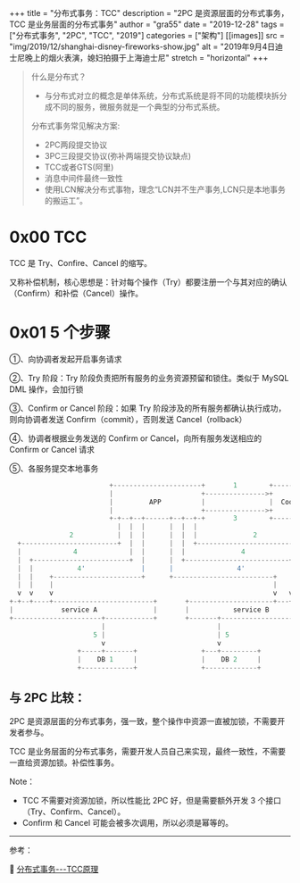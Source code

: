 +++
title = "分布式事务：TCC"
description = "2PC 是资源层面的分布式事务，TCC 是业务层面的分布式事务"
author = "gra55"
date = "2019-12-28"
tags = ["分布式事务", "2PC", "TCC", "2019"]
categories = ["架构"]
[[images]]
  src = "img/2019/12/shanghai-disney-fireworks-show.jpg"
  alt = "2019年9月4日迪士尼晚上的烟火表演，媳妇拍摄于上海迪士尼"
  stretch = "horizontal"
+++

> 什么是分布式？
> 
> + 与分布式对立的概念是单体系统，分布式系统是将不同的功能模块拆分成不同的服务，微服务就是一个典型的分布式系统。
>
> 分布式事务常见解决方案:
> 
> + 2PC两段提交协议
> + 3PC三段提交协议(弥补两端提交协议缺点)
> + TCC或者GTS(阿里)
> + 消息中间件最终一致性
> + 使用LCN解决分布式事物，理念“LCN并不生产事务,LCN只是本地事务的搬运工”。

# 0x00 TCC

TCC 是 Try、Confire、Cancel 的缩写。

又称补偿机制，核心思想是：针对每个操作（Try）都要注册一个与其对应的确认（Confirm）和补偿（Cancel）操作。

# 0x01 5 个步骤

①、向协调者发起开启事务请求

②、Try 阶段：Try 阶段负责把所有服务的业务资源预留和锁住。类似于 MySQL DML 操作，会加行锁

③、Confirm or Cancel 阶段：如果 Try 阶段涉及的所有服务都确认执行成功，则向协调者发送 Confirm（commit），否则发送 Cancel（rollback）

④、协调者根据业务发送的 Confirm or Cancel，向所有服务发送相应的 Confirm or Cancel 请求

⑤、各服务提交本地事务


```python
                         +----------------------+       1        +------------------------+
                         |                      +--------------->+                        |
                         |         APP          |                |  Coordination service  |
                         |                      +--------------->+                        |
                         +-+--+--+------+--+--+-+       3        +------------------------+
                           |  |  |      |  |  |
               2           |  |  |      |  |  |              2
  +------------------------+  |  |      |  |  +--------------------------+
  |             4             |  |      |  |              4              |
  |  +------------------------+  |      |  +--------------------------+  |
  |  |           4'              |      |                4'           |  |
  |  |    +----------------------+      +-------------------------+   |  |
  |  |    |                                                       |   |  |
  v  v    v                                                       v   v  v
+-+--+----+-------------------------+       +---------------------+---+--+-+
|            service A              |       |           service B          |
+----------------------+------------+       +-------+----------------------+
                       |                            |
                     5 |                            | 5
                       v                            v
                 +-----+-------+                +---+---------+
                 |    DB 1     |                |    DB 2     |
                 +-------------+                +-------------+
```

## 与 2PC 比较：

2PC 是资源层面的分布式事务，强一致，整个操作中资源一直被加锁，不需要开发者参与。

TCC 是业务层面的分布式事务，需要开发人员自己来实现，最终一致性，不需要一直给资源加锁。补偿性事务。

Note：
+ TCC 不需要对资源加锁，所以性能比 2PC 好，但是需要额外开发 3 个接口（Try、Confirm、Cancel）。
+ Confirm 和 Cancel 可能会被多次调用，所以必须是幂等的。

---
参考：

:pushpin: [分布式事务---TCC原理](https://www.cnblogs.com/qdhxhz/p/11172585.html)
